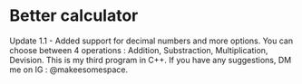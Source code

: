 # Better calculator
Update 1.1 - Added support for decimal numbers and more options.
You can choose between 4 operations : Addition, Substraction, Multiplication, Devision.
This is my third program in C++. If you have any suggestions, DM me on IG : @makeesomespace.
